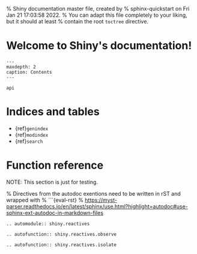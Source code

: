 % Shiny documentation master file, created by
%   sphinx-quickstart on Fri Jan 21 17:03:58 2022.
%   You can adapt this file completely to your liking, but it should at least
%   contain the root `toctree` directive.

Welcome to Shiny's documentation!
=================================

```{toctree}
---
maxdepth: 2
caption: Contents
---

api
```


Indices and tables
==================

* {ref}`genindex`
* {ref}`modindex`
* {ref}`search`



Function reference
==================

NOTE: This section is just for testing.


% Directives from the autodoc exentions need to be written in rST and wrapped with
% ```{eval-rst}
% https://myst-parser.readthedocs.io/en/latest/sphinx/use.html?highlight=autodoc#use-sphinx-ext-autodoc-in-markdown-files

```{eval-rst}
.. automodule:: shiny.reactives

.. autofunction:: shiny.reactives.observe

.. autofunction:: shiny.reactives.isolate
```
